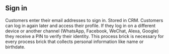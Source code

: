 ## Sign in
Customers enter their email addresses to sign in. Stored in CRM. Customers can log in again later and access their profile. If they log in on a different device or another channel (WhatsApp, Facebook, WeChat, Alexa, Google) they receive a PIN to verify their identity. This process brick is necessary for every process brick that collects personal information like name or birthdate.

